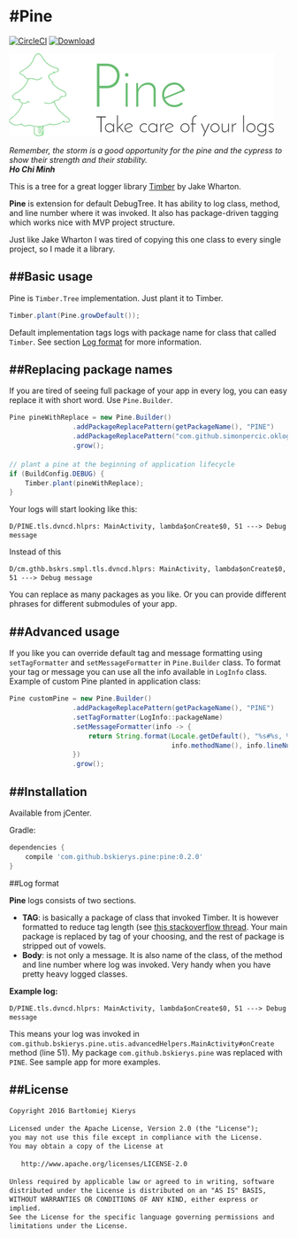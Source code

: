 #Pine
=====================
[![CircleCI](https://circleci.com/gh/bskierys/Pine/tree/master.svg?style=svg)](https://circleci.com/gh/bskierys/Pine/tree/master)
[ ![Download](https://api.bintray.com/packages/bskierys/Maven/Pine/images/download.svg) ](https://bintray.com/bskierys/Maven/Pine/_latestVersion)

![Pine logo](https://github.com/bskierys/Pine/blob/master/pine-sample/design/github-logo.png)

_Remember, the storm is a good opportunity for the pine and the cypress to show their strength and their stability._   
_**Ho Chi Minh**_


This is a tree for a great logger library [Timber](https://github.com/JakeWharton/timber) by Jake Wharton.

**Pine** is extension for default DebugTree. It has ability to log class, method, and line number where it was invoked. It also has package-driven tagging which works nice with MVP project structure.

Just like Jake Wharton I was tired of copying this one class to every single project, so I made it a library.

##Basic usage
----------------------
Pine is `Timber.Tree` implementation. Just plant it to Timber.

```java
Timber.plant(Pine.growDefault());
```
Default implementation tags logs with package name for class that called `Timber`. See section [Log format](#log-format) for more information.

##Replacing package names
----------------------
If you are tired of seeing full package of your app in every log, you can easy replace it with short word. Use `Pine.Builder`.

```java
Pine pineWithReplace = new Pine.Builder()
                .addPackageReplacePattern(getPackageName(), "PINE")
                .addPackageReplacePattern("com.github.simonpercic.oklog", "OKLOG")
                .grow();

// plant a pine at the beginning of application lifecycle
if (BuildConfig.DEBUG) {
    Timber.plant(pineWithReplace);
}
```

Your logs will start looking like this:
```
D/PINE.tls.dvncd.hlprs: MainActivity, lambda$onCreate$0, 51 ---> Debug message
```
Instead of this
```
D/cm.gthb.bskrs.smpl.tls.dvncd.hlprs: MainActivity, lambda$onCreate$0, 51 ---> Debug message
```

You can replace as many packages as you like. Or you can provide different phrases for different submodules of your app.

##Advanced usage
----------------------

If you like you can override default tag and message formatting using `setTagFormatter` and `setMessageFormatter` in `Pine.Builder` class. To format your tag or message you can use all the info available in `LogInfo` class.
Example of custom Pine planted in application class:

```java
Pine customPine = new Pine.Builder()
                .addPackageReplacePattern(getPackageName(), "PINE")
                .setTagFormatter(LogInfo::packageName)
                .setMessageFormatter(info -> {
                    return String.format(Locale.getDefault(), "%s#%s, %d ----> %s", info.className(),
                                         info.methodName(), info.lineNumber(), info.message());
                })
                .grow();
```

##Installation
----------------------

Available from jCenter.

Gradle:

```groovy
dependencies {
    compile 'com.github.bskierys.pine:pine:0.2.0'
}
```

##Log format

**Pine** logs consists of two sections. 

 * **TAG**: is basically a package of class that invoked Timber. It is however formatted to reduce tag length (see [this stackoverflow thread](http://stackoverflow.com/questions/28168622/the-logging-tag-can-be-at-most-23-characters). Your main package is replaced by tag of your choosing, and the rest of package is stripped out of vowels. 
 * **Body**: is not only a message. It is also name of the class, of the method and line number where log was invoked. Very handy when you have pretty heavy logged classes.
 
**Example log:**
```
D/PINE.tls.dvncd.hlprs: MainActivity, lambda$onCreate$0, 51 ---> Debug message
```
This means your log was invoked in `com.github.bskierys.pine.utis.advancedHelpers.MainActivity#onCreate` method (line 51). My package `com.github.bskierys.pine` was replaced with `PINE`.
See sample app for more examples.

##License
-------

    Copyright 2016 Bartłomiej Kierys

    Licensed under the Apache License, Version 2.0 (the "License");
    you may not use this file except in compliance with the License.
    You may obtain a copy of the License at

       http://www.apache.org/licenses/LICENSE-2.0

    Unless required by applicable law or agreed to in writing, software
    distributed under the License is distributed on an "AS IS" BASIS,
    WITHOUT WARRANTIES OR CONDITIONS OF ANY KIND, either express or implied.
    See the License for the specific language governing permissions and
    limitations under the License.
